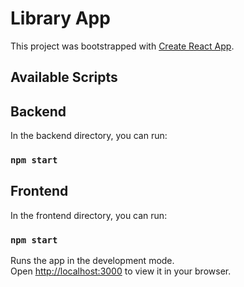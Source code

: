 # Library App

This project was bootstrapped with [Create React App](https://github.com/facebook/create-react-app).

## Available Scripts

## Backend

In the backend directory, you can run:

### `npm start`

## Frontend

In the frontend directory, you can run:

### `npm start`

Runs the app in the development mode.\
Open [http://localhost:3000](http://localhost:3000) to view it in your browser.
